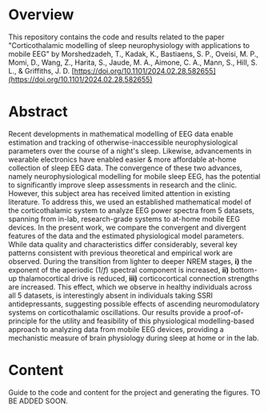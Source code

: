 # Overview
This repository contains the code and results related to the paper "Corticothalamic modelling of sleep neurophysiology with applications to mobile EEG" by Morshedzadeh, T., Kadak, K., Bastiaens, S. P., Oveisi, M. P., Momi, D., Wang, Z., Harita, S., Jaude, M. A., Aimone, C. A., Mann, S., Hill, S. L., & Griffiths, J. D. [https://doi.org/10.1101/2024.02.28.582655](https://doi.org/10.1101/2024.02.28.582655)


# Abstract
Recent developments in mathematical modelling of EEG data enable estimation and tracking of otherwise-inaccessible neurophysiological parameters over the course of a night's sleep. Likewise, advancements in wearable electronics have enabled easier \& more affordable at-home collection of sleep EEG data. The convergence of these two advances, namely neurophysiological modelling for mobile sleep EEG, has the potential to significantly improve sleep assessments in research and the clinic. However, this subject area has received limited attention in existing literature. To address this, we used an established mathematical model of the corticothalamic system to analyze EEG power spectra from 5 datasets, spanning from in-lab, research-grade systems to at-home mobile EEG devices. In the present work, we compare the convergent and divergent features of the data and the estimated physiological model parameters. While data quality and characteristics differ considerably, several key patterns consistent with previous theoretical and empirical work are observed. During the transition from lighter to deeper NREM stages, **i)** the exponent of the aperiodic ($1/f$) spectral component is increased, **ii)** bottom-up thalamocortical drive is reduced, **iii)** corticocortical connection strengths are increased. This effect, which we observe in healthy individuals across all 5 datasets, is interestingly absent in individuals taking SSRI antidepressants, suggesting possible effects of ascending neuromodulatory systems on corticothalamic oscillations. Our results provide a proof-of-principle for the utility and feasibility of this physiological modelling-based approach to analyzing data from mobile EEG devices, providing a mechanistic measure of brain physiology during sleep at home or in the lab.

# Content
Guide to the code and content for the project and generating the figures. TO BE ADDED SOON.
